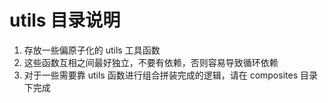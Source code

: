 # utils 目录说明

1. 存放一些偏原子化的 utils 工具函数
2. 这些函数互相之间最好独立，不要有依赖，否则容易导致循环依赖
3. 对于一些需要靠 utils 函数进行组合拼装完成的逻辑，请在 composites 目录下完成
